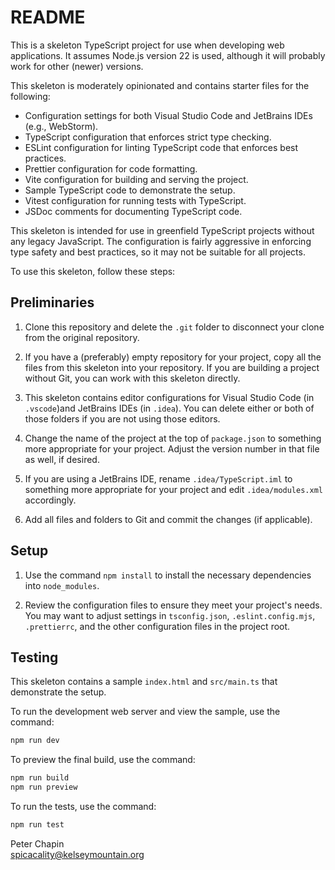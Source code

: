 
README
======

This is a skeleton TypeScript project for use when developing web applications. It assumes
Node.js version 22 is used, although it will probably work for other (newer) versions.

This skeleton is moderately opinionated and contains starter files for the following:

+ Configuration settings for both Visual Studio Code and JetBrains IDEs (e.g., WebStorm).
+ TypeScript configuration that enforces strict type checking.
+ ESLint configuration for linting TypeScript code that enforces best practices.
+ Prettier configuration for code formatting.
+ Vite configuration for building and serving the project.
+ Sample TypeScript code to demonstrate the setup.
+ Vitest configuration for running tests with TypeScript.
+ JSDoc comments for documenting TypeScript code.

This skeleton is intended for use in greenfield TypeScript projects without any legacy
JavaScript. The configuration is fairly aggressive in enforcing type safety and best practices,
so it may not be suitable for all projects.

To use this skeleton, follow these steps:

## Preliminaries

1. Clone this repository and delete the `.git` folder to disconnect your clone from the original
   repository.

2. If you have a (preferably) empty repository for your project, copy all the files from this
   skeleton into your repository. If you are building a project without Git, you can work with
   this skeleton directly.

3. This skeleton contains editor configurations for Visual Studio Code (in `.vscode`)and
   JetBrains IDEs (in `.idea`). You can delete either or both of those folders if you are not
   using those editors.

4. Change the name of the project at the top of `package.json` to something more appropriate for
   your project. Adjust the version number in that file as well, if desired.

5. If you are using a JetBrains IDE, rename `.idea/TypeScript.iml` to something more appropriate
   for your project and edit `.idea/modules.xml` accordingly.

6. Add all files and folders to Git and commit the changes (if applicable).

## Setup

1. Use the command `npm install` to install the necessary dependencies into `node_modules`.

2. Review the configuration files to ensure they meet your project's needs. You may want to
   adjust settings in `tsconfig.json`, `.eslint.config.mjs`, `.prettierrc`, and the other
   configuration files in the project root.

## Testing

This skeleton contains a sample `index.html` and `src/main.ts` that demonstrate the setup.

To run the development web server and view the sample, use the command:

```bash
npm run dev
```

To preview the final build, use the command:

```bash
npm run build
npm run preview
```

To run the tests, use the command:

```bash
npm run test
```

Peter Chapin  
spicacality@kelseymountain.org  
